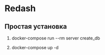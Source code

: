 # Redash

## Простая установка

1. docker-compose run --rm server create_db

2. docker-compose up -d

